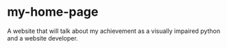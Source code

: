 # my-home-page
A  website that will talk about my achievement as a visually impaired python and a website developer.
